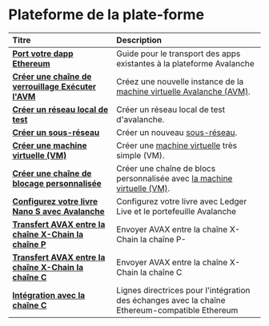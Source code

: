 # Plateforme de la plate-forme

| Titre | Description |
| :--- | :--- |
| [**Port votre dapp Ethereum**](launch-your-ethereum-dapp.md) | Guide pour le transport des apps existantes à la plateforme Avalanche |
| [**Créer une chaîne de verrouillage Exécuter l'AVM**](create-avm-blockchain.md) | Créez une nouvelle instance de la [machine virtuelle Avalanche \(AVM\)](../../../learn/platform-overview/#exchange-chain-x-chain). |
| [**Créer un réseau local de test**](create-a-local-test-network.md) | Créer un réseau local de test d'avalanche. |
| [**Créer un sous-réseau**](create-a-subnet.md) | Créer un nouveau [sous-réseau](../../../learn/platform-overview/#subnets). |
| [**Créer une machine virtuelle \(VM\)**](create-a-virtual-machine-vm.md) | Créer une [machine virtuelle](../../../learn/platform-overview/#virtual-machines) très simple \(VM\). |
| [**Créer une chaîne de blocage personnalisée**](create-custom-blockchain.md) | Créer une chaîne de blocs personnalisée avec [la machine virtuelle \(VM\)](../../../learn/platform-overview/#virtual-machines). |
| [**Configurez votre livre Nano S avec Avalanche**](setup-your-ledger-nano-s-with-avalanche.md) | Configurez votre livre avec Ledger Live et le portefeuille Avalanche |
| [**Transfert AVAX entre la chaîne X-Chain la chaîne P**](transfer-avax-between-x-chain-and-p-chain.md) | Envoyer AVAX entre la chaîne X-Chain la chaîne P- |
| [**Transfert AVAX entre la chaîne X-Chain la chaîne C**](transfer-avax-between-x-chain-and-c-chain.md) | Envoyer AVAX entre la chaîne X-Chain la chaîne C |
| [**Intégration avec la chaîne C**](integrate-exchange-with-avalanche.md) | Lignes directrices pour l'intégration des échanges avec la chaîne Ethereum-compatible Ethereum |

